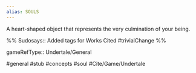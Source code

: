 ```yaml
---
alias: SOULS
---
```


A heart-shaped object that represents the very culmination of your being.

%%
Sudosays:: Added tags for Works Cited
#trivialChange 
%%

gameRefType:: Undertale/General

#general #stub #concepts #soul #Cite/Game/Undertale 